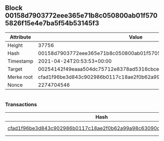 ## Block 00158d7903772eee365e71b8c050800ab01f5705826f15e4e7ba5f54b53145f3

Attribute | Value
--- | ---
Height | 37756
Hash | 00158d7903772eee365e71b8c050800ab01f5705826f15e4e7ba5f54b53145f3
Timestamp | 2021-04-24T20:53:53+00:00
Target | 00254142f49eaaa504dc75712e8378ad5316cbcead634704b3734b6271167cc4
Merke root | cfad1f96be3d843c902986b0117c18ae2f0b62a99a98c63090cffcd1127f36d5
Nonce | 2274704546

```

```

### Transactions

Hash | Amount
--- | ---
[cfad1f96be3d843c902986b0117c18ae2f0b62a99a98c63090cffcd1127f36d5](cfad1f96be3d843c902986b0117c18ae2f0b62a99a98c63090cffcd1127f36d5.md) | 10.00000000 SKEPTI 
